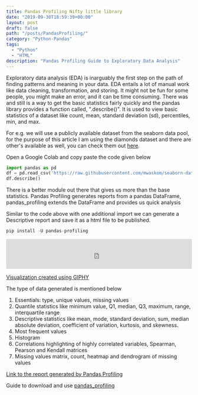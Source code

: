 ```yaml
---
title: Pandas Profiling Nifty little library
date: "2019-09-30T18:59:39+00:00"
layout: post
draft: false
path: "/posts/PandasProfiling/"
category: "Python-Pandas"
tags:
  - "Python"
  - "HTML"
description: "Pandas Profiling Guide to Exploratory Data Analysis"
---
```


Exploratory data analysis (EDA) is inarguably the first step on the path of finding patterns and meaning in your data. EDA entails a lot of manual work like data cleaning, transformation, and storing. It might not be fun for some people, you might make an error, and it can be time consuming. There was and still is a way to get the basic statistics fairly quickly and the pandas library provides a function called, ".describe()"</strong>. It is used to view basic statistics of a dataset like count, mean, standard deviation (sd), percentiles, min, and max.

For e.g. we will use a publicly available dataset from the seaborn data pool, for the purpose of this article I am using the diamonds dataset and there are other's available as well, you can check them out [here](https://github.com/mwaskom/seaborn-data).

Open a Google Colab and copy paste the code given below

```python
import pandas as pd
df = pd.read_csv('https://raw.githubusercontent.com/mwaskom/seaborn-data/master/diamonds.csv')
df.describe()
```

There is a better module out there that gives us more than the base statistics. Pandas Profiling generates reports from a pandas DataFrame, pandas_profiling extends the DataFrame and provides us quick analysis

Similar to the code above with one additional import we can generate a Descriptive report and save it as a html file to be published.

```python
pip install -U pandas-profiling
```

<div style="width:100%;height:0;padding-bottom:16%;position:relative;"><iframe src="https://giphy.com/embed/jpPSSPeqHkpDauBaT4" width="100%" height="100%" style="position:absolute" frameBorder="0" class="giphy-embed" allowFullScreen></iframe></div><p><a href="https://giphy.com/gifs/jpPSSPeqHkpDauBaT4">Visualization created using GIPHY</a></p>


The type of data generated is mentioned below

1. Essentials: type, unique values, missing values
2. Quantile statistics like minimum value, Q1, median, Q3, maximum, range, interquartile range
3. Descriptive statistics like mean, mode, standard deviation, sum, median absolute deviation, coefficient of variation, kurtosis, and skewness.
4. Most frequent values
5. Histogram
6. Correlations highlighting of highly correlated variables, Spearman, Pearson and Kendall matrices
7. Missing values matrix, count, heatmap and dendrogram of missing values

[Link to the report generated by Pandas Profiling](https://pandasprofiling.netlify.com)

Guide to download and use [pandas_profiling](https://pandas-profiling.github.io/pandas-profiling/docs/)
